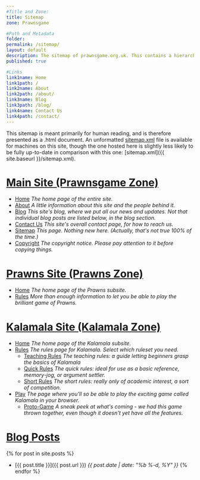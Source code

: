 ```yaml
---
#Title and Zone:
title: Sitemap
zone: Prawnsgame

#Path and Metadata
folder: 
permalink: /sitemap/
layout: default
description: The sitemap of prawnsgame.org.uk. This contains a hierarchically ordered list of all the pages on prawnsgame.org.uk for human reading.
published: true

#Links
link1name: Home
link1path: /
link2name: About
link2path: /about/
link3name: Blog
link3path: /blog/
link4name: Contact Us
link4path: /contact/
---
```


This sitemap is meant primarily for human reading, and is therefore presented as a .html document. An unformatted [sitemap.xml](/sitemap.xml) file is available for machines on this site, though the one hosted here is slightly less likely to be fully up-to-date in comparison with this one: [sitemap.xml]({{ site.baseurl }}/sitemap.xml).

[Main Site (Prawnsgame Zone)](/)
================================

 - [Home](/) *The home page of the entire site.*
 - [About](/about/) *A little information about this site and the people behind it.*
 - [Blog](/blog/) *This site's blog, where we put all our news and updates. Not that individual blog posts are listed below, in the blog section.*
 - [Contact Us](/contact/) *This site's overall contact page, for how to reach us.*
 - [Sitemap](/sitemap/) *This page. Nothing new here. (Actually, that's not true 100% of the time.)*
 - [Copyright](/copyright/) *The copyright notice. Please pay attention to it before copying things.*

[Prawns Site (Prawns Zone)](/prawns/)
=====================================

 - [Home](/prawns/) *The home page of the Prawns subsite.*
 - [Rules](/prawns/rules/) *More than enough information to let you be able to play the brilliant game of Prawns.*
 
[Kalamala Site (Kalamala Zone)](/kalamala/)
===========================================

 - [Home](/kalamala/) *The home page of the Kalamala subsite.*
 - [Rules](/kalamala/rules/) *The rules page for Kalamala. Select which ruleset you need.*
    + [Teaching Rules](/kalamala/rules/teaching/) *The teaching rules: a guide letting beginners grasp the basics of Kalamala*
    + [Quick Rules](/kalamala/rules/quick/) *The quick rules: ideal for use as a basic reference, memory-jog, or argument settler.*
    + [Short Rules](/kalamala/rules/short/) *The short rules: really only of academic interest, a sort of competition.*
 - [Play](/kalamala/play/) *The page where you'll so be able to play the exciting game called Kalamala in your browser.*
    + [Proto-Game](/kalamala/proto/) *A sneak peek at what's coming - we had this game thrown together, even though it doesn't yet have all the features.*

[Blog Posts](/blog/)
====================

{% for post in site.posts %}
 - [{{ post.title }}]({{ post.url }}) *{{ post.date | date: "%b %-d, %Y" }}*
{% endfor %}